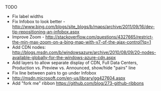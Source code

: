 TODO

- Fix label widths
- Fix Infobox to look better - http://www.bing.com/blogs/site_blogs/b/maps/archive/2011/09/16/dev-tip-repositioning-an-infobox.aspx
- Improve Zoom - http://stackoverflow.com/questions/4327665/restrict-the-min-max-zoom-on-a-bing-map-with-v7-of-the-ajax-control?lq=1
- Add CDN nodes: http://blogs.msdn.com/b/windowsazure/archive/2010/08/09/20-nodes-available-globally-for-the-windows-azure-cdn.aspx
- Add layers to allow separate display of CDN, Full Data Centers, Production vs. Preview vs. Announced, show/hide "pairs" line
- Fix line between pairs to go under Infobox
- http://msdn.microsoft.com/en-us/library/gg427604.aspx
- Add "fork me" ribbon https://github.com/blog/273-github-ribbons



